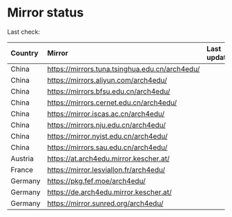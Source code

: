 <script src="./time.js"></script>
# Mirror status
Last check: <script type="text/javascript">localize(1738660973.8322616);</script>

|Country|Mirror|Last update|
|:------|:-----|:----------|
|China|https://mirrors.tuna.tsinghua.edu.cn/arch4edu/|<script type="text/javascript">localize(1738607860);</script>|
|China|https://mirrors.aliyun.com/arch4edu/|<script type="text/javascript">localize(1738607860);</script>|
|China|https://mirrors.bfsu.edu.cn/arch4edu/|<script type="text/javascript">localize(1738607860);</script>|
|China|https://mirrors.cernet.edu.cn/arch4edu/|<script type="text/javascript">localize(1738607860);</script>|
|China|https://mirror.iscas.ac.cn/arch4edu/|<script type="text/javascript">localize(1738607860);</script>|
|China|https://mirrors.nju.edu.cn/arch4edu/|<script type="text/javascript">localize(1738564817);</script>|
|China|https://mirror.nyist.edu.cn/arch4edu/|<script type="text/javascript">localize(1738607860);</script>|
|China|https://mirrors.sau.edu.cn/arch4edu/|<script type="text/javascript">localize(1731653531);</script>|
|Austria|https://at.arch4edu.mirror.kescher.at/|<script type="text/javascript">localize(1738607860);</script>|
|France|https://mirror.lesviallon.fr/arch4edu/|<script type="text/javascript">localize(1738607860);</script>|
|Germany|https://pkg.fef.moe/arch4edu/|<script type="text/javascript">localize(1738607860);</script>|
|Germany|https://de.arch4edu.mirror.kescher.at/|<script type="text/javascript">localize(1738607860);</script>|
|Germany|https://mirror.sunred.org/arch4edu/|<script type="text/javascript">localize(1738607860);</script>|

<script src="./tablefilter/tablefilter.js"></script>
<script src="./table.js"></script>